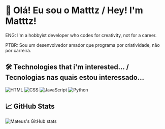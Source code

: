 # 👋 Olá! Eu sou o Matttz / Hey! I'm Matttz!

ENG: I'm a hobbyist developer who codes for creativity, not for a career.

PTBR: Sou um desenvolvedor amador que programa por criatividade, não por carreira.

## 🛠️ Technologies that i'm interested... / Tecnologias nas quais estou interessado...

![HTML](https://img.shields.io/badge/HTML5-E34F26?style=flat&logo=html5&logoColor=white)
![CSS](https://img.shields.io/badge/CSS3-1572B6?style=flat&logo=css3&logoColor=white)
![JavaScript](https://img.shields.io/badge/JavaScript-F7DF1E?style=flat&logo=javascript&logoColor=black)
![Python](https://img.shields.io/badge/Python-3776AB?style=flat&logo=python&logoColor=white)

## 📈 GitHub Stats

![Mateus's GitHub stats](https://github-readme-stats.vercel.app/api?username=Matt-The-Generico&show_icons=true&theme=tokyonight)

